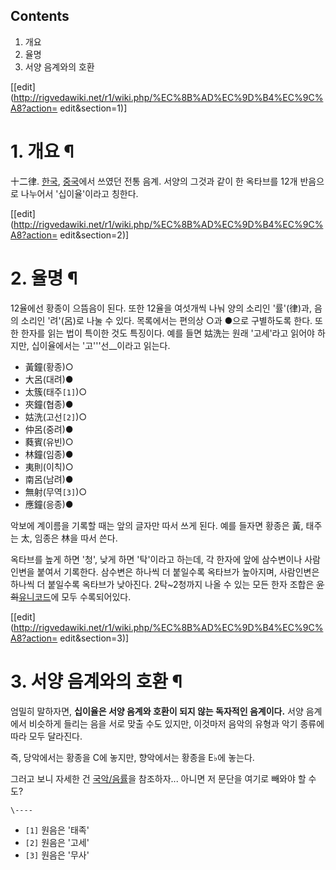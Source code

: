 ## Contents

    

1. 개요 
2. 율명 
3. 서양 음계와의 호환 

[[edit](http://rigvedawiki.net/r1/wiki.php/%EC%8B%AD%EC%9D%B4%EC%9C%A8?action=
edit&section=1)]

# 1. 개요 ¶

十二律. [한국](%ED%95%9C%EA%B5%AD.md), [중국](%EC%A4%91%EA%B5%AD.md)에서 쓰였던 전통
음계. 서양의 그것과 같이 한 옥타브를 12개 반음으로 나누어서 '십이율'이라고 칭한다.

  

[[edit](http://rigvedawiki.net/r1/wiki.php/%EC%8B%AD%EC%9D%B4%EC%9C%A8?action=
edit&section=2)]

# 2. 율명 ¶

12율에선 황종이 으뜸음이 된다. 또한 12율을 여섯개씩 나눠 양의 소리인 '률'(律)과, 음의 소리인 '려'(呂)로 나눌 수 있다.
목록에서는 편의상 ○과 ●으로 구별하도록 한다. 또한 한자를 읽는 법이 특이한 것도 특징이다. 예를 들면 姑洗는 원래 '고세'라고 읽어야
하지만, 십이율에서는 '고'''선__이라고 읽는다.

  

  * 黃鐘(황종)○
  * 大呂(대려)●
  * 太簇(태주`[1]`)○
  * 夾鐘(협종)●
  * 姑洗(고선`[2]`)○
  * 仲呂(중려)●
  * 蕤賓(유빈)○
  * 林鐘(임종)●
  * 夷則(이칙)○
  * 南呂(남려)●
  * 無射(무역`[3]`)○
  * 應鐘(응종)●  

악보에 계이름을 기록할 때는 앞의 글자만 따서 쓰게 된다. 예를 들자면 황종은 黃, 태주는 太, 임종은 林을 따서 쓴다.

  

옥타브를 높게 하면 '청', 낮게 하면 '탁'이라고 하는데, 각 한자에 앞에 삼수변이나 사람인변을 붙여서 기록한다. 삼수변은 하나씩 더
붙일수록 옥타브가 높아지며, 사람인변은 하나씩 더 붙일수록 옥타브가 낮아진다. 2탁~2청까지 나올 수 있는 모든 한자 조합은
<del>윤희</del>[유니코드](%EC%9C%A0%EB%8B%88%EC%BD%94%EB%93%9C.md)에 모두 수록되어있다.

  

[[edit](http://rigvedawiki.net/r1/wiki.php/%EC%8B%AD%EC%9D%B4%EC%9C%A8?action=
edit&section=3)]

# 3. 서양 음계와의 호환 ¶

엄밀히 말하자면, **십이율은 서양 음계와 호환이 되지 않는 독자적인 음계이다.** 서양 음계에서 비슷하게 들리는 음을 서로 맞출 수도
있지만, 이것마저 음악의 유형과 악기 종류에 따라 모두 달라진다.

  

즉, 당악에서는 황종을 C에 놓지만, 향악에서는 황종을 E♭에 놓는다.

  

그러고 보니 자세한 건 [국악/음률](%EA%B5%AD%EC%95%85/%EC%9D%8C%EB%A5%A0.md)을 참조하자... 아니면
저 문단을 여기로 빼와야 할 수도?

`\----`

  * `[1]` 원음은 '태족'
  * `[2]` 원음은 '고세'
  * `[3]` 원음은 '무사'

